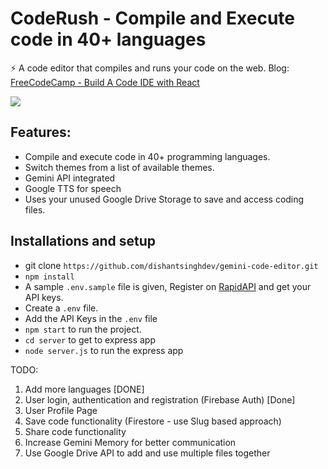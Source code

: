 # CodeRush - Compile and Execute code in 40+ languages

⚡️ A code editor that compiles and runs your code on the web.
Blog: <a href="https://www.freecodecamp.org/news/how-to-build-react-based-code-editor/" target="__blank">FreeCodeCamp - Build A Code IDE with React</a>

<img src="https://github.com/manuarora700/react-code-editor/blob/main/demo.png" />

## Features: 
- Compile and execute code in 40+ programming languages.
- Switch themes from a list of available themes.
- Gemini API integrated
- Google TTS for speech
- Uses your unused Google Drive Storage to save and access coding files.

## Installations and setup

- git clone `https://github.com/dishantsinghdev/gemini-code-editor.git`
- `npm install`
- A sample `.env.sample` file is given, Register on <a href="https://rapidapi.com/judge0-official/api/judge0-ce/pricing" target="__blank">RapidAPI</a> and get your API keys.
- Create a `.env` file.
- Add the API Keys in the `.env` file
- `npm start` to run the project.
- `cd server` to get to express app
- `node server.js` to run the express app 


TODO:

1. Add more languages [DONE]
2. User login, authentication and registration (Firebase Auth) [Done]
3. User Profile Page 
4. Save code functionality (Firestore - use Slug based approach)
5. Share code functionality
6. Increase Gemini Memory for better communication
7. Use Google Drive API to add and use multiple files together
